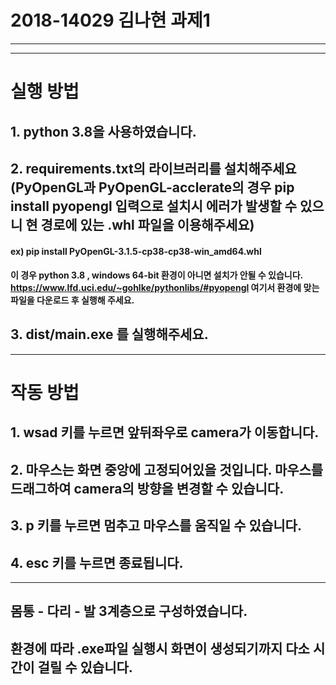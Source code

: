 # 2018-14029 김나현 과제1 
------------------
------------------
# 실행 방법
## 1. python 3.8을 사용하였습니다.
## 2. requirements.txt의 라이브러리를 설치해주세요 (PyOpenGL과 PyOpenGL-acclerate의 경우 pip install pyopengl 입력으로 설치시 에러가 발생할 수 있으니 현 경로에 있는 .whl 파일을 이용해주세요)
#### ex) pip install PyOpenGL-3.1.5-cp38-cp38-win_amd64.whl
#### 이 경우 python 3.8 ,  windows 64-bit 환경이 아니면 설치가 안될 수 있습니다. https://www.lfd.uci.edu/~gohlke/pythonlibs/#pyopengl 여기서 환경에 맞는 파일을 다운로드 후 실행해 주세요.
## 3. dist/main.exe 를 실행해주세요.
------------------
# 작동 방법
## 1. wsad 키를 누르면 앞뒤좌우로 camera가 이동합니다.
## 2. 마우스는 화면 중앙에 고정되어있을 것입니다. 마우스를 드래그하여 camera의 방향을 변경할 수 있습니다.
## 3. p 키를 누르면 멈추고 마우스를 움직일 수 있습니다.
## 4. esc 키를 누르면 종료됩니다.
-----------------
## 몸통 - 다리 - 발 3계층으로 구성하였습니다.
## 환경에 따라 .exe파일 실행시 화면이 생성되기까지 다소 시간이 걸릴 수 있습니다.
